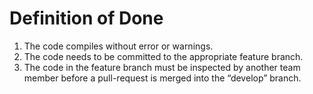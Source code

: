 # Definition of Done

1.  The code compiles without error or warnings.
2.  The code needs to be committed to the appropriate feature branch.
3.  The code in the feature branch must be inspected by another team member before a pull-request is merged into the “develop” branch.
